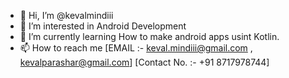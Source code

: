 - 👋 Hi, I’m @kevalmindiii
- 👀 I’m interested in Android Development
- 🌱 I’m currently learning How to make android apps usint Kotlin.
- 📫 How to reach me [EMAIL :- keval.mindiii@gmail.com , kevalparashar@gmail.com] [Contact No. :- +91 8717978744]

<!---
kevalmindiii/kevalmindiii is a ✨ special ✨ repository because its `README.md` (this file) appears on your GitHub profile.
You can click the Preview link to take a look at your changes.
--->
